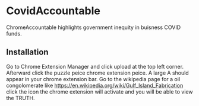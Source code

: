# CovidAccountable
ChromeAccountable highlights government inequity in buisness COVID funds.

## Installation

Go to Chrome Extension Manager and click upload at the top left corner. 
Afterward click the puzzle peice chrome extension peice. A large A should appear in your chrome extension bar. 
Go to the wikipedia page for a oil congolomerate like https://en.wikipedia.org/wiki/Gulf_Island_Fabrication 
click the icon the chrome extension will activate and you will be able to view the TRUTH.
